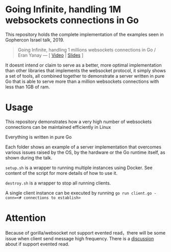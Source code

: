 # Going Infinite, handling 1M websockets connections in Go
This repository holds the complete implementation of the examples seen in Gophercon Israel talk, 2019.

> Going Infinite, handling 1 millions websockets connections in Go / Eran Yanay &mdash; [ [Video](https://www.youtube.com/watch?v=LI1YTFMi8W4) | [Slides](https://speakerdeck.com/eranyanay/going-infinite-handling-1m-websockets-connections-in-go) ]

It doesnt intend or claim to serve as a better, more optimal implementation than other libraries that implements the websocket protocol, it simply shows a set of tools, all combined together to demonstrate a server written in pure Go that is able to serve more than a million websockets connections with less than 1GB of ram.

# Usage
This repository demonstrates how a very high number of websockets connections can be maintained efficiently in Linux

Everything is written in pure Go

Each folder shows an example of a server implementation that overcomes various issues raised by the OS, by the hardware or the Go runtime itself, as shown during the talk.

`setup.sh` is a wrapper to running multiple instances using Docker. See content of the script for more details of how to use it.

`destroy.sh` is a wrapper to stop all running clients.

A single client instance can be executed by running `go run client.go -conn=<# connections to establish>`


# Attention
Because of gorilla/websocket not support evented read，there will be some issue when client send message high frequency.
There is a [discussion](https://github.com/gorilla/websocket/issues/481) about if support evented read.

